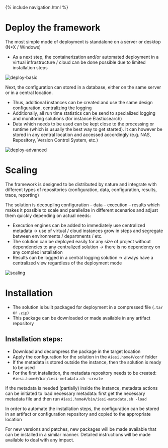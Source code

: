 {% include navigation.html %}

# Deploy the framework

The most simple mode of deployment is standalone on a server or desktop (N*X / Windows)
* As a next step, the containerization and/or automated deployment in a virtual infrastructure / cloud can be done possible due to limited installation steps

![deploy-basic](/{{site.repository}}/images/deploy/deploy-basic.png)

Next, the configuration can stored in a database, either on the same server or in a central location. 
* Thus, additional instances can be created and use the same design configuration, centralizing the logging
* Additionally, all run time statistics can be send to specialized logging and monitoring solutions (for instance Elasticsearch)
* Data which needs to be used can be kept close to the processing or runtime (which is usually the best way to get started). 
It can however be stored in any central location and accessed accordingly (e.g. NAS, Repository, Version Control System, etc.)

![deploy-advanced](/{{site.repository}}/images/deploy/deploy-advanced.png)

# Scaling

The framework is designed to be distributed by nature and integrate with different types of repositories 
(configuration, data, configuration, results, trace, reporting)

The solution is decoupling configuration – data – execution – results which makes it possible 
to scale and parallelize in different scenarios and adjust them quickly depending on actual needs:
* Execution engines can be added to immediately use centralized metadata 
-> use of virtual / cloud instances grow in steps and segregate between environments / departments / etc.
* The solution can be deployed easily for any size of project without dependencies to any centralized solution 
-> there is no dependency on any complex installation
* Results can be logged in a central logging solution -> always have a centralized view regardless of the deployment mode

![scaling](/{{site.repository}}/images/deploy/scaling.png)

# Installation

* The solution is built packaged for deployment in a compressed file (`.tar` or `.zip`)
* This package can be downloaded or made available in any artifact repository

## Installation steps:
* Download and decompress the package in the target location
* Apply the configuration for the solution in the `#iesi.home#/conf` folder
* If the metadata is stored outside the instance, then the solution is ready to be used
* For the first installation, the metadata repository needs to be created: `#iesi.home#/bin/iesi-metadata.sh -create`

If the metadata is needed (partially) inside the instance, metadata actions can be initiated to load necessary metadata: 
first get the necessary metadata file and then run `#iesi.home#/bin/iesi-metadata.sh -load`

In order to automate the installation steps, the configuration can be stored in an artifact or configuration repository and copied to the appropriate location

For new versions and patches, new packages will be made available that can be installed in a similar manner. 
Detailed instructions will be made available to deal with any impact.

